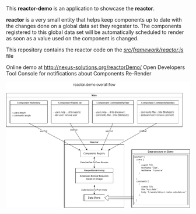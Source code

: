This **reactor-demo** is an application to showcase the **reactor**.

**reactor** is a very small entity that helps keep components up to date with the changes done on a global data set they regester to.
The components registered to this global data set will be automatically scheduled to render as soon as a value used on the component is changed.

This repository contains the reactor code on the *[src/framework/reactor.js](https://github.com/alexielm/reactor-demo/blob/main/src/framework/reactor.jsx)* file

Online demo at <http://nexus-solutions.org/reactorDemo/>
Open Developers Tool Console for notifications about Components Re-Render

![Overall Flow Diagram](https://raw.githubusercontent.com/alexielm/reactor-demo/main/documentation/reactor-demo-chart.png)